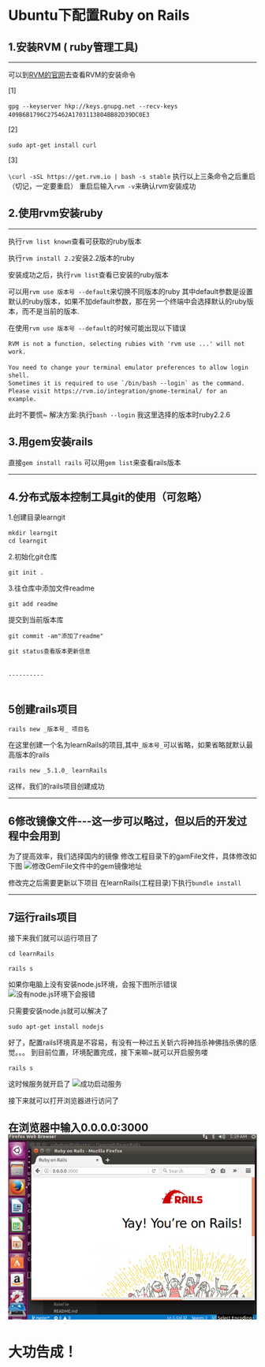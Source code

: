 # Ubuntu下配置Ruby on Rails
## 1.安装RVM   ( ruby管理工具)


----------


可以到[RVM的官网](http://www.rvm.io/)去查看RVM的安装命令

[1]

`gpg --keyserver hkp://keys.gnupg.net --recv-keys 409B6B1796C275462A1703113804BB82D39DC0E3`

[2]

 `sudo apt-get install curl`
 
[3]

`\curl -sSL https://get.rvm.io | bash -s stable`
执行以上三条命令之后重启（切记，一定要重启）
重启后输入`rvm -v`来确认rvm安装成功
## 2.使用rvm安装ruby


----------


执行`rvm list known`查看可获取的ruby版本

执行`rvm install 2.2`安装2.2版本的ruby

安装成功之后，执行`rvm list`查看已安装的ruby版本

可以用`rvm use 版本号 --default`来切换不同版本的ruby
其中default参数是设置默认的ruby版本，如果不加default参数，那在另一个终端中会选择默认的ruby版本，而不是当前的版本.

在使用`rvm use 版本号 --default`的时候可能出现以下错误

```
RVM is not a function, selecting rubies with 'rvm use ...' will not work.

You need to change your terminal emulator preferences to allow login shell.
Sometimes it is required to use `/bin/bash --login` as the command.
Please visit https://rvm.io/integration/gnome-terminal/ for an example.

```
此时不要慌~
解决方案:执行`bash --login`
我这里选择的版本时ruby2.2.6
## 3.用gem安装rails
直接`gem install rails`
可以用`gem list`来查看rails版本


----------


## 4.分布式版本控制工具git的使用（可忽略）
1.创建目录learngit
```
mkdir learngit
cd learngit
```
2.初始化git仓库

```
git init .
```
3.往仓库中添加文件readme

```
git add readme
```
提交到当前版本库

```
git commit -am"添加了readme"
```

```
git status查看版本更新信息


----------


```
## 5创建rails项目

```
rails new _版本号_ 项目名
```
在这里创建一个名为learnRails的项目,其中`_版本号_`可以省略，如果省略就默认最高版本的rails

```
rails new _5.1.0_ learnRails
```
这样，我们的rails项目创建成功


----------


## 6修改镜像文件---这一步可以略过，但以后的开发过程中会用到
为了提高效率，我们选择国内的镜像
修改工程目录下的gamFile文件，具体修改如下图
![修改GemFile文件中的gem镜像地址](http://img.blog.csdn.net/20170504190748205?watermark/2/text/aHR0cDovL2Jsb2cuY3Nkbi5uZXQvc2VsYTA3MDg=/font/5a6L5L2T/fontsize/400/fill/I0JBQkFCMA==/dissolve/70/gravity/SouthEast)

修改完之后需要更新以下项目
在learnRails(工程目录)下执行`bundle install`


----------


## 7运行rails项目
接下来我们就可以运行项目了

```
cd learnRails
```
```
rails s
```
如果你电脑上没有安装node.js环境，会报下图所示错误
![没有node.js环境下会报错](http://img.blog.csdn.net/20170504193326999?watermark/2/text/aHR0cDovL2Jsb2cuY3Nkbi5uZXQvc2VsYTA3MDg=/font/5a6L5L2T/fontsize/400/fill/I0JBQkFCMA==/dissolve/70/gravity/SouthEast)

只需要安装node.js就可以解决了

```
sudo apt-get install nodejs
```
好了，配置rails环境真是不容易，有没有一种过五关斩六将神挡杀神佛挡杀佛的感觉。。。
到目前位置，环境配置完成，接下来嘛~就可以开启服务喽

```
rails s
```
这时候服务就开启了
![成功启动服务](http://img.blog.csdn.net/20170504194304254?watermark/2/text/aHR0cDovL2Jsb2cuY3Nkbi5uZXQvc2VsYTA3MDg=/font/5a6L5L2T/fontsize/400/fill/I0JBQkFCMA==/dissolve/70/gravity/SouthEast)

接下来就可以打开浏览器进行访问了

在浏览器中输入0.0.0.0:3000
![大功告成](img/001.png)
--------
# 大功告成！
